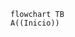 ``` mermaid 
flowchart TB
A((Inicio))

```

<!--stackedit_data:
eyJoaXN0b3J5IjpbLTIwODU3NTY3MjVdfQ==
-->